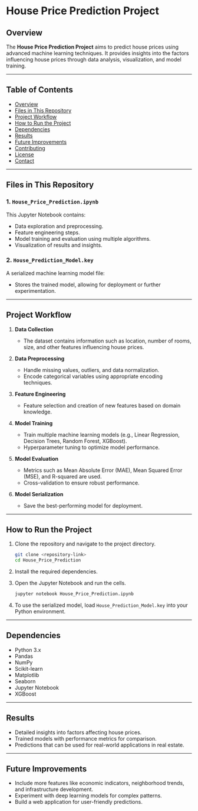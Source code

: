 # House Price Prediction Project


## Overview
The **House Price Prediction Project** aims to predict house prices using advanced machine learning techniques. It provides insights into the factors influencing house prices through data analysis, visualization, and model training.

---

## Table of Contents
- [Overview](#overview)
- [Files in This Repository](#files-in-this-repository)
- [Project Workflow](#project-workflow)
- [How to Run the Project](#how-to-run-the-project)
- [Dependencies](#dependencies)
- [Results](#results)
- [Future Improvements](#future-improvements)
- [Contributing](#contributing)
- [License](#license)
- [Contact](#contact)

---

## Files in This Repository

### 1. `House_Price_Prediction.ipynb`
This Jupyter Notebook contains:
- Data exploration and preprocessing.
- Feature engineering steps.
- Model training and evaluation using multiple algorithms.
- Visualization of results and insights.

### 2. `House_Prediction_Model.key`
A serialized machine learning model file:
- Stores the trained model, allowing for deployment or further experimentation.

---

## Project Workflow

1. **Data Collection**
   - The dataset contains information such as location, number of rooms, size, and other features influencing house prices.

2. **Data Preprocessing**
   - Handle missing values, outliers, and data normalization.
   - Encode categorical variables using appropriate encoding techniques.

3. **Feature Engineering**
   - Feature selection and creation of new features based on domain knowledge.

4. **Model Training**
   - Train multiple machine learning models (e.g., Linear Regression, Decision Trees, Random Forest, XGBoost).
   - Hyperparameter tuning to optimize model performance.

5. **Model Evaluation**
   - Metrics such as Mean Absolute Error (MAE), Mean Squared Error (MSE), and R-squared are used.
   - Cross-validation to ensure robust performance.

6. **Model Serialization**
   - Save the best-performing model for deployment.

---

## How to Run the Project

1. Clone the repository and navigate to the project directory.
   ```bash
   git clone <repository-link>
   cd House_Price_Prediction
   ```

2. Install the required dependencies.

3. Open the Jupyter Notebook and run the cells.
   ```bash
   jupyter notebook House_Price_Prediction.ipynb
   ```

4. To use the serialized model, load `House_Prediction_Model.key` into your Python environment.

---

## Dependencies
- Python 3.x
- Pandas
- NumPy
- Scikit-learn
- Matplotlib
- Seaborn
- Jupyter Notebook
- XGBoost

---

## Results
- Detailed insights into factors affecting house prices.
- Trained models with performance metrics for comparison.
- Predictions that can be used for real-world applications in real estate.

---

## Future Improvements
- Include more features like economic indicators, neighborhood trends, and infrastructure development.
- Experiment with deep learning models for complex patterns.
- Build a web application for user-friendly predictions.

